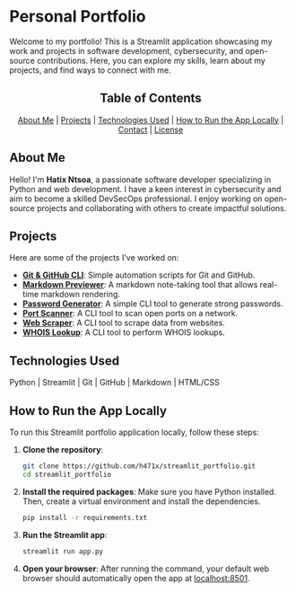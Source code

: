 # Personal Portfolio

Welcome to my portfolio! This is a Streamlit application showcasing my work and projects in software development, cybersecurity, and open-source contributions. Here, you can explore my skills, learn about my projects, and find ways to connect with me.

<div align="center">

## Table of Contents

[About Me](#about-me) |
[Projects](#projects) |
[Technologies Used](#technologies-used) |
[How to Run the App Locally](#how-to-run-the-app-locally) |
[Contact](#contact) |
[License](#license)

</div>

## About Me

Hello! I'm **Hatix Ntsoa**, a passionate software developer specializing in Python and web development. I have a keen interest in cybersecurity and aim to become a skilled DevSecOps professional. I enjoy working on open-source projects and collaborating with others to create impactful solutions.

## Projects

Here are some of the projects I've worked on:

- **[Git & GitHub CLI](https://github.com/h471x/git_gh)**: Simple automation scripts for Git and GitHub.
- **[Markdown Previewer](https://github.com/h471x/markdown_previewer)**: A markdown note-taking tool that allows real-time markdown rendering.
- **[Password Generator](https://github.com/h471x/password_generator)**: A simple CLI tool to generate strong passwords.
- **[Port Scanner](https://github.com/h471x/port_scanner)**: A CLI tool to scan open ports on a network.
- **[Web Scraper](https://github.com/h471x/web_scraper)**: A CLI tool to scrape data from websites.
- **[WHOIS Lookup](https://github.com/h471x/whois_lookup)**: A CLI tool to perform WHOIS lookups.

## Technologies Used

Python |
Streamlit |
Git |
GitHub |
Markdown |
HTML/CSS

## How to Run the App Locally

To run this Streamlit portfolio application locally, follow these steps:

1. **Clone the repository**:
   ```bash
   git clone https://github.com/h471x/streamlit_portfolio.git
   cd streamlit_portfolio
   ```

2. **Install the required packages**:
   Make sure you have Python installed. Then, create a virtual environment and install the dependencies.
   ```bash
   pip install -r requirements.txt
   ```

3. **Run the Streamlit app**:
   ```bash
   streamlit run app.py
   ```

4. **Open your browser**: 
   After running the command, your default web browser should automatically open the app at [localhost:8501](http://localhost:8501).
